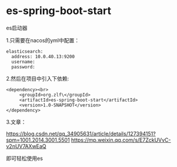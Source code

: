 # es-spring-boot-start

es启动器

1.只需要在nacos的yml中配置：


```
elasticsearch:
  address: 10.0.40.13:9200
  username: 
  password: 
```
  
2.然后在项目中引入下依赖:

```
<dependency><br>
     <groupId>org.zlf\</groupId>
     <artifactId>es-spring-boot-start</artifactId>
     <version>1.0-SNAPSHOT</version>
</dependency>
```

3.文章：

https://blog.csdn.net/qq_34905631/article/details/127394151?spm=1001.2014.3001.5501
https://mp.weixin.qq.com/s/E7ZckUVvC-v2nUV7AXwEaQ

即可轻松使用es

